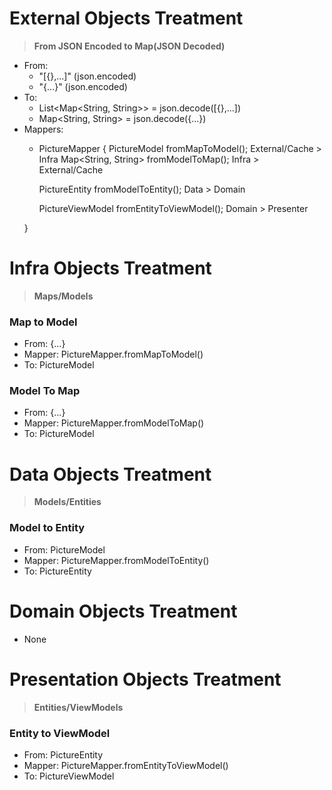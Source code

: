 # External Objects Treatment
> **From JSON Encoded to Map(JSON Decoded)**
- From:
    - "[{},...]" (json.encoded)
    - "{...}" (json.encoded)
- To:
    - List<Map<String, String>> = json.decode([{},...])
    - Map<String, String> = json.decode({...})
- Mappers:
    - PictureMapper {
        PictureModel fromMapToModel(); External/Cache > Infra
        Map<String, String> fromModelToMap(); Infra > External/Cache

        PictureEntity fromModelToEntity(); Data > Domain
        <!-- PictureModel fromEntityToModel(); Domain > Data -->

        PictureViewModel fromEntityToViewModel(); Domain > Presenter
        <!-- PictureEntity fromViewModelToEntity(); Presenter > Domain -->
    }

# Infra Objects Treatment
> **Maps/Models**
### Map to Model
- From: {...}
- Mapper: PictureMapper.fromMapToModel()
- To: PictureModel

### Model To Map
- From: {...}
- Mapper: PictureMapper.fromModelToMap()
- To: PictureModel

# Data Objects Treatment
> **Models/Entities**
### Model to Entity
- From: PictureModel
- Mapper: PictureMapper.fromModelToEntity()
- To: PictureEntity

# Domain Objects Treatment
- None

# Presentation Objects Treatment
> **Entities/ViewModels**
### Entity to ViewModel
- From: PictureEntity
- Mapper: PictureMapper.fromEntityToViewModel()
- To: PictureViewModel